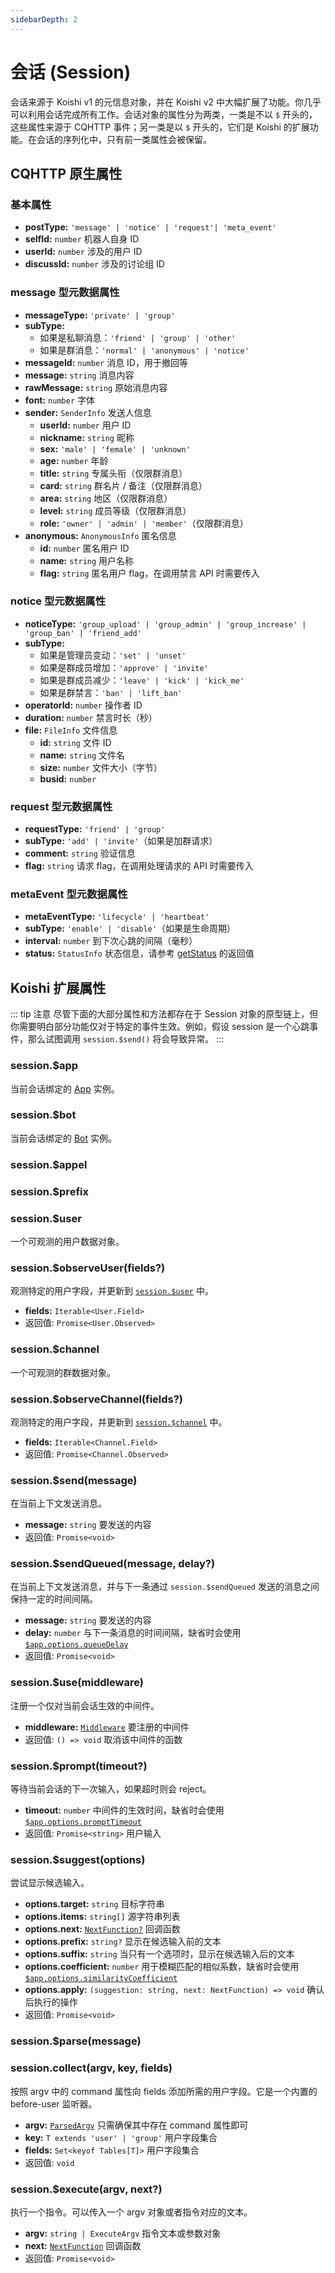 ```yaml
---
sidebarDepth: 2
---
```


# 会话 (Session)

会话来源于 Koishi v1 的元信息对象，并在 Koishi v2 中大幅扩展了功能。你几乎可以利用会话完成所有工作。会话对象的属性分为两类，一类是不以 `$` 开头的，这些属性来源于 CQHTTP 事件；另一类是以 `$` 开头的，它们是 Koishi 的扩展功能。在会话的序列化中，只有前一类属性会被保留。

## CQHTTP 原生属性

### 基本属性

- **postType:** `'message' | 'notice' | 'request'| 'meta_event'`
- **selfId:** `number` 机器人自身 ID
- **userId:** `number` 涉及的用户 ID
- **discussId:** `number` 涉及的讨论组 ID

### message 型元数据属性

- **messageType:** `'private' | 'group'`
- **subType:**
  - 如果是私聊消息：`'friend' | 'group' | 'other'`
  - 如果是群消息：`'normal' | 'anonymous' | 'notice'`
- **messageId:** `number` 消息 ID，用于撤回等
- **message:** `string` 消息内容
- **rawMessage:** `string` 原始消息内容
- **font:** `number` 字体
- **sender:** `SenderInfo` 发送人信息
  - **userId:** `number` 用户 ID
  - **nickname:** `string` 昵称
  - **sex:** `'male' | 'female' | 'unknown'`
  - **age:** `number` 年龄
  - **title:** `string` 专属头衔（仅限群消息）
  - **card:** `string` 群名片 / 备注（仅限群消息）
  - **area:** `string` 地区（仅限群消息）
  - **level:** `string` 成员等级（仅限群消息）
  - **role:** `'owner' | 'admin' | 'member'`（仅限群消息）
- **anonymous:** `AnonymousInfo` 匿名信息
  - **id:** `number` 匿名用户 ID
  - **name:** `string` 用户名称
  - **flag:** `string` 匿名用户 flag，在调用禁言 API 时需要传入

### notice 型元数据属性

- **noticeType:** `'group_upload' | 'group_admin' | 'group_increase' | 'group_ban' | 'friend_add'`
- **subType:**
  - 如果是管理员变动：`'set' | 'unset'`
  - 如果是群成员增加：`'approve' | 'invite'`
  - 如果是群成员减少：`'leave' | 'kick' | 'kick_me'`
  - 如果是群禁言：`'ban' | 'lift_ban'`
- **operatorId:** `number` 操作者 ID
- **duration:** `number` 禁言时长（秒）
- **file:** `FileInfo` 文件信息
  - **id:** `string` 文件 ID
  - **name:** `string` 文件名
  - **size:** `number` 文件大小（字节）
  - **busid:** `number`

### request 型元数据属性

- **requestType:** `'friend' | 'group'`
- **subType:** `'add' | 'invite'`（如果是加群请求）
- **comment:** `string` 验证信息
- **flag:** `string` 请求 flag，在调用处理请求的 API 时需要传入

### metaEvent 型元数据属性

- **metaEventType:** `'lifecycle' | 'heartbeat'`
- **subType:** `'enable' | 'disable'`（如果是生命周期）
- **interval:** `number` 到下次心跳的间隔（毫秒）
- **status:** `StatusInfo` 状态信息，请参考 [getStatus](../api/bot.md#bot-getstatus) 的返回值

## Koishi 扩展属性

::: tip 注意
尽管下面的大部分属性和方法都存在于 Session 对象的原型链上，但你需要明白部分功能仅对于特定的事件生效。例如，假设 session 是一个心跳事件，那么试图调用 `session.$send()` 将会导致异常。
:::

### session.$app

当前会话绑定的 [App](./app.md) 实例。

### session.$bot

当前会话绑定的 [Bot](./bot.md) 实例。

### session.$appel

### session.$prefix

### session.$user

一个可观测的用户数据对象。

### session.$observeUser(fields?)

观测特定的用户字段，并更新到 [`session.$user`](#session-user) 中。

- **fields:** `Iterable<User.Field>`
- 返回值: `Promise<User.Observed>`

### session.$channel

一个可观测的群数据对象。

### session.$observeChannel(fields?)

观测特定的用户字段，并更新到 [`session.$channel`](#session-channel) 中。

- **fields:** `Iterable<Channel.Field>`
- 返回值: `Promise<Channel.Observed>`

### session.$send(message)

在当前上下文发送消息。

- **message:** `string` 要发送的内容
- 返回值: `Promise<void>`

### session.$sendQueued(message, delay?)

在当前上下文发送消息，并与下一条通过 `session.$sendQueued` 发送的消息之间保持一定的时间间隔。

- **message:** `string` 要发送的内容
- **delay:** `number` 与下一条消息的时间间隔，缺省时会使用 [`$app.options.queueDelay`](./app.md#options-queuedelay)
- 返回值: `Promise<void>`

### session.$use(middleware) <Badge text="beta" type="warn"/>

注册一个仅对当前会话生效的中间件。

- **middleware:** [`Middleware`](../guide/message.md#中间件) 要注册的中间件
- 返回值: `() => void` 取消该中间件的函数

### session.$prompt(timeout?) <Badge text="beta" type="warn"/>

等待当前会话的下一次输入，如果超时则会 reject。

- **timeout:** `number` 中间件的生效时间，缺省时会使用 [`$app.options.promptTimeout`](./app.md#options-prompttimeout)
- 返回值: `Promise<string>` 用户输入

### session.$suggest(options) <Badge text="beta" type="warn"/>

尝试显示候选输入。

- **options.target:** `string` 目标字符串
- **options.items:** `string[]` 源字符串列表
- **options.next:** [`NextFunction?`](../guide/message.md#中间件) 回调函数
- **options.prefix:** `string?` 显示在候选输入前的文本
- **options.suffix:** `string` 当只有一个选项时，显示在候选输入后的文本
- **options.coefficient:** `number` 用于模糊匹配的相似系数，缺省时会使用 [`$app.options.similarityCoefficient`](./app.md#options-similaritycoefficient)
- **options.apply:** `(suggestion: string, next: NextFunction) => void` 确认后执行的操作
- 返回值: `Promise<void>`

### session.$parse(message) <Badge text="beta" type="warn"/>

### session.collect(argv, key, fields)

按照 argv 中的 command 属性向 fields 添加所需的用户字段。它是一个内置的 before-user 监听器。

- **argv:** [`ParsedArgv`](../guide/command.md#parsedargv-对象) 只需确保其中存在 command 属性即可
- **key:** `T extends 'user' | 'group'` 用户字段集合
- **fields:** `Set<keyof Tables[T]>` 用户字段集合
- 返回值: `void`

### session.$execute(argv, next?) <Badge text="beta" type="warn"/>

执行一个指令。可以传入一个 argv 对象或者指令对应的文本。

- **argv:** `string | ExecuteArgv` 指令文本或参数对象
- **next:** [`NextFunction`](../guide/message.md#中间件) 回调函数
- 返回值: `Promise<void>`
